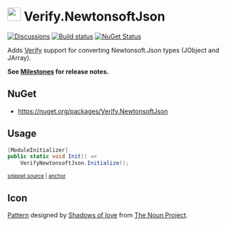# <img src="/src/icon.png" height="30px"> Verify.NewtonsoftJson

[![Discussions](https://img.shields.io/badge/Verify-Discussions-yellow?svg=true&label=)](https://github.com/orgs/VerifyTests/discussions)
[![Build status](https://ci.appveyor.com/api/projects/status/ej794va900x9257f?svg=true)](https://ci.appveyor.com/project/SimonCropp/Verify-NewtonsoftJson)
[![NuGet Status](https://img.shields.io/nuget/v/Verify.NewtonsoftJson.svg)](https://www.nuget.org/packages/Verify.NewtonsoftJson/)

Adds [Verify](https://github.com/VerifyTests/Verify) support for converting Newtonsoft.Json types (JObject and JArray).

**See [Milestones](../../milestones?state=closed) for release notes.**


## NuGet

 * https://nuget.org/packages/Verify.NewtonsoftJson


## Usage

<!-- snippet: enable -->
<a id='snippet-enable'></a>
```cs
[ModuleInitializer]
public static void Init() =>
    VerifyNewtonsoftJson.Initialize();
```
<sup><a href='/src/Tests/ModuleInitializer.cs#L3-L9' title='Snippet source file'>snippet source</a> | <a href='#snippet-enable' title='Start of snippet'>anchor</a></sup>
<!-- endSnippet -->


## Icon

[Pattern](https://thenounproject.com/term/pattern/1440985/) designed by [Shadows of love](https://thenounproject.com/vinoth7089/) from [The Noun Project](https://thenounproject.com/).
